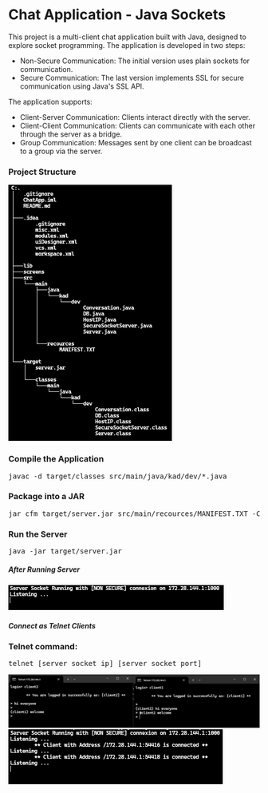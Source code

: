<h1>Chat Application - Java Sockets</h1>
<p>This project is a multi-client chat application built with Java, designed to explore socket programming. The application is developed in two steps:</p>
<ul>
<li>Non-Secure Communication: The initial version uses plain sockets for communication.</li>
<li>Secure Communication: The last version implements SSL for secure communication using Java's SSL API.</li>
</ul>
<div>
The application supports:
<ul>
<li>Client-Server Communication: Clients interact directly with the server.</li>
<li>Client-Client Communication: Clients can communicate with each other through the server as a bridge.</li>
<li>Group Communication: Messages sent by one client can be broadcast to a group via the server.</li>
</ul>
</div>

<h3>Project Structure</h3>
<img src="./screens/structure.png">
<h3>Compile the Application</h3>
<pre>
javac -d target/classes src/main/java/kad/dev/*.java
</pre>
<h3>Package into a JAR</h3>
<pre>
jar cfm target/server.jar src/main/recources/MANIFEST.TXT -C target/classes .
</pre>
<h3>Run the Server</h3>
<pre>
java -jar target/server.jar
</pre>
<h5>After Running Server</h5>
<img src="./screens/run_server.png">
<h5>Connect as Telnet Clients</h5>
<h3>Telnet command:</h3>
<pre>
telnet [server_socket_ip] [server_socket_port]
</pre>
<img src="./screens/telnet.png">
<img src="./screens/server_after.png">
